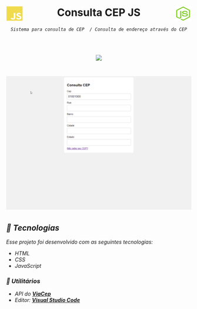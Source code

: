 
<h1 align="center"><img align="left" height="40" width="45" src="https://github.com/devicons/devicon/blob/master/icons/javascript/javascript-plain.svg">
Consulta CEP JS<img align="right" height="40" width="45" src="https://github.com/devicons/devicon/blob/master/icons/nodejs/nodejs-original.svg"></h1>


 <div align="center">

   <cite align="center">`Sistema para consulta de CEP  / Consulta de endereço através do CEP`</cite>

</div>
<br><br>
<p align="center">
<img src="http://img.shields.io/static/v1?label=STATUS&message=CONCLUIDO&color=orange&style=for-the-badge"/>
</p>

<h1 align="center">
    <img  src="./gif/consulta-CEP.gif" />
</h1>

<i>

## 🚀 Tecnologias

Esse projeto foi desenvolvido com as seguintes tecnologias:

- HTML
- CSS
- JavaScript


### 📑 Utilitários
- API do **[ViaCep](https://viacep.com.br/)**
- Editor: **[Visual Studio Code](https://code.visualstudio.com/)**
</i>
